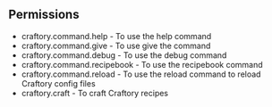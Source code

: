 ## Permissions

- craftory.command.help - To use the help command
- craftory.command.give - To use give the command
- craftory.command.debug - To use the debug command
- craftory.command.recipebook - To use the recipebook command
- craftory.command.reload - To use the reload command to reload Craftory config files
- craftory.craft - To craft Craftory recipes